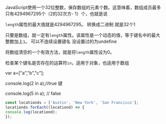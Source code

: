 JavaScript使用一个32位整数，保存数组的元素个数。这意味着，数组成员最多只有4294967295个（2的32次方- 1）个，也就是说

`length`属性的最大值就是4294967295。 转换成二进制 就是32个1

只要是数组，就一定有`length`属性。该属性是一个动态的值，等于键名中的最大整数加上`1`。 可以不连续设置键名 没设置过的为undefine

将数组清空的一个有效方法，就是将`length`属性设为0。

检查某个键名是否存在的运算符`in`，适用于对象，也适用于数组

var a=\["a","b","c"\];

console.log\(2 in a\);//true 键

console.log\(5 in a\); // false

```javascript
const locationds = ['Austin', 'New York', 'San Francisco'];
locationds.forEach((locationd) => {
console.log(locationd);
});
```

